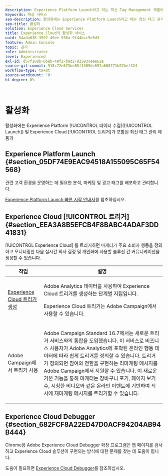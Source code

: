 ```yaml
---
description: Experience Platform Launch라고 하는 최신 Tag Management 제품에 대해 알아봅니다.
keywords: 핵심 서비스
seo-description: 활성화에는 Experience Platform Launch라고 하는 최신 태그 관리 제품과 DTM(Dynamic Tag Management) 및 트리거가 포함됩니다.
seo-title: 활성화
solution: Experience Cloud Services
title: Experience Cloud의 활성화 서비스
uuid: 54ada638-3592-49ee-930a-9f44bcc5e5d3
feature: Admin Console
topic: 관리
role: Administrator
level: Experienced
exl-id: d57f168b-6beb-48f2-b0d2-92593ceee62e
source-git-commit: 918c72e675be85f1309dc697a668771b97bef324
workflow-type: tm+mt
source-wordcount: '0'
ht-degree: 0%

---
```


# 활성화

활성화에는 Experience Platform [!UICONTROL 데이터 수집]([!UICONTROL Launch]) 및 Experience Cloud [!UICONTROL 트리거]가 포함된 최신 태그 관리 제품과

## Experience Platform Launch {#section_05DF74E9EAC94518A155095C65F54568}

관련 고객 환경을 운영하는 데 필요한 분석, 마케팅 및 광고 태그를 배포하고 관리합니다.

[Experience Platform Launch 빠른 시작 안내서](https://experienceleague.adobe.com/docs/launch/using/get-started/quick-start.html?lang=en)를 참조하십시오.

<!-- ## Dynamic Tag Management {#section_C7E000EEF3E6459FB4B6D4A8960DD8F0}

To launch Dynamic Tag Management, click **[!UICONTROL Activation]** and send a request to the Adobe provisioning team. You should receive your login credentials within one to two business days. 

<table id="table_3241FF7CA0B242BFAFC68362A62AA0C7"> 
 <thead> 
  <tr> 
   <th colname="col1" class="entry"> Task </th> 
   <th colname="col2" class="entry"> Description </th> 
  </tr> 
 </thead>
 <tbody> 
  <tr> 
   <td colname="col1"> <p> <a href="https://experienceleague.adobe.com/content/help/en/dtm/using/tools/analytics-dtm.html" format="html" scope="external"> Deploy Adobe Analytics </a> </p> </td> 
   <td colname="col2"> <p> Step-by-step instructions to add Adobe Analytics using Adobe Dynamic Tag Management </p> </td> 
  </tr> 
  <tr> 
   <td colname="col1"> <p> <a href="https://experienceleague.adobe.com/content/help/en/id-service/using/implementation-guides/implementation-guides.html" format="html" scope="external"> Implementation Guides for Experience Cloud ID Service </a> </p> </td> 
   <td colname="col2"> <p>The Experience Cloud ID Service enables core functionality across Experience Cloud solutions (including Customer Attributes, audience sharing, and triggers). Adobe strongly recommends implementing the ID service and take advantage of these features. </p> </td> 
  </tr> 
  <tr> 
   <td colname="col1"> <p> <a href="https://experienceleague.adobe.com/content/help/en/dtm/using/dtm-home.html" format="https" scope="external"> Dynamic Tag Management Product Documentation </a> </p> </td> 
   <td colname="col2"> <p>Learn more about deploying Experience Cloud solutions with Dynamic Tag Management. </p> </td>
  </tr> 
 </tbody> 
</table>

If you want help implementing dynamic tag management we encourage you to contact your Account Manager for information on Adobe Global Services offerings, or implementation partner offerings. Please also feel free to contact us at [@AdobeExpCare](https://twitter.com/AdobeExpCare) with hashtag #DTM. -->

## Experience Cloud [!UICONTROL 트리거] {#section_EEA3A8B5EFCB4F8BABC4ADAF3DD41831}

[!UICONTROL Experience Cloud] 를 트리거하면 마케터가 주요 소비자 행동을 정의하고 모니터링한 다음 실시간 의사 결정 및 개인화에 사용할 솔루션 간 커뮤니케이션을 생성할 수 있습니다.

<table id="table_AF6842470172429EA97C9B02163BD0C3"> 
 <thead> 
  <tr> 
   <th colname="col1" class="entry"> 작업 </th>
   <th colname="col2" class="entry"> 설명 </th>
  </tr> 
 </thead>
 <tbody> 
  <tr> 
   <td colname="col1"> <p> <a href="triggers.md#concept_887B30241B3E4DB0A2553B2996E2D4FB" format="dita" scope="local"> Experience Cloud 트리거 생성 </a> </p> </td> 
   <td colname="col2"> <p> Adobe Analytics 데이터를 사용하여 Experience Cloud 트리거를 생성하는 단계별 지침입니다. </p> <p>Experience Cloud 트리거는 Adobe Campaign에서 사용할 수 있습니다. </p> </td>
  </tr>
  <tr> 
   <td colname="col1"> <p>Adobe Campaign에서 트리거 사용 </p> </td> 
   <td colname="col2"> <p> Adobe Campaign Standard 16.7에서는 새로운 트리거 서비스와의 통합을 도입했습니다. 이 서비스로 비즈니스 사용자가 Adobe Analytics에 포착된 온라인 행동 데이터에 따라 쉽게 트리거를 정의할 수 있습니다. 트리거가 정의되면 참여와 전환을 구현하는 리마케팅 메시지를 Adobe Campaign에서 지원할 수 있습니다. 이 새로운 기본 기능을 통해 마케터는 장바구니 포기, 페이지 보기 수, 시청한 비디오와 같은 온라인 이벤트에 기반하여 적시에 재마케팅 메시지를 트리거할 수 있습니다. </p> </td>
  </tr>
 </tbody>
</table>


## Experience Cloud Debugger {#section_682FCF8A22ED47D0ACF94204AB94B444}

Chrome용 Adobe Experience Cloud Debugger 확장 프로그램은 웹 페이지를 검사하고 Experience Cloud 솔루션이 구현되는 방식에 대한 문제를 찾는 데 도움이 됩니다.

도움이 필요하면 [Experience Cloud Debugger](https://experienceleague.adobe.com/docs/debugger/using/experience-cloud-debugger.html?lang=ko-KR)를 참조하십시오.
